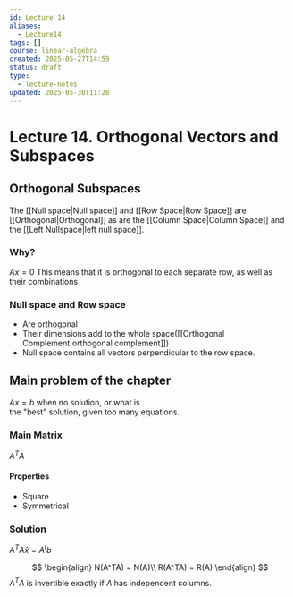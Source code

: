 ```yaml
---
id: Lecture 14
aliases:
  - Lecture14
tags: []
course: linear-algebra
created: 2025-05-27T14:59
status: draft
type:
  - lecture-notes
updated: 2025-05-30T11:28
---
```


# Lecture 14. Orthogonal Vectors and Subspaces

## Orthogonal Subspaces

The [[Null space|Null space]] and [[Row Space|Row Space]] are\
[[Orthogonal|Orthogonal]] as are the [[Column Space|Column Space]] and\
the [[Left Nullspace|left null space]].

### Why?

$Ax=0$
This means that it is orthogonal to each separate row, as well as their combinations

### Null space and Row space

- Are orthogonal
- Their dimensions add to the whole space([[Orthogonal Complement|orthogonal complement]])
- Null space contains all vectors perpendicular to the row space.

## Main problem of the chapter

$Ax=b$ when no solution, or what is\
the "best" solution, given too many equations.

### Main Matrix

$A^TA$

#### Properties

- Square
- Symmetrical

### Solution

$A^TA\hat{x}=A^tb$

$$
\begin{align}
N(A^TA) = N(A)\\
R(A^TA) = R(A)
\end{align}
$$
$A^TA$ is invertible exactly if $A$ has independent columns.
